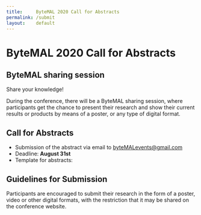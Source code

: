 ```yaml
---
title:     ByteMAL 2020 Call for Abstracts
permalink: /submit
layout:    default
---
```


# ByteMAL 2020 Call for Abstracts

## ByteMAL sharing session
Share your knowledge!

During the conference, there will be a ByteMAL sharing session, where participants get the chance to present their research and show their current results or products by means of a poster, or any type of digital format.

## Call for Abstracts
- Submission of the abstract via email to byteMALevents@gmail.com
- Deadline: **August 31st**
- Template for abstracts:

## Guidelines for Submission
Participants are encouraged to submit their research in the form of a poster, video or other digital formats, with the restriction that it may be shared on the conference website.



